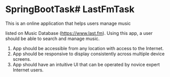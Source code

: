 # SpringBootTask# LastFmTask

This is an online application that helps users manage music

listed on Music Database (https://www.last.fm).
Using this app, a user should be able to search and
manage music.

1. App should be accessible from any location with access
to the Internet.
2. App should be responsive to display consistently across
multiple device screens.
3. App should have an intuitive UI that can be operated by
novice expert Internet users.
